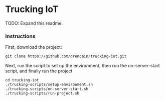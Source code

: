 # Trucking IoT

TODO: Expand this readme.

### Instructions
First, download the project:

`git clone https://github.com/orendain/trucking-iot.git`

Next, run the script to set up the environment, then run the on-server-start script, and finally run the project

```
cd trucking-iot
./trucking-scripts/setup-environment.sh
./trucking-scripts/on-server-start.sh
./trucking-scripts/run-project.sh
```